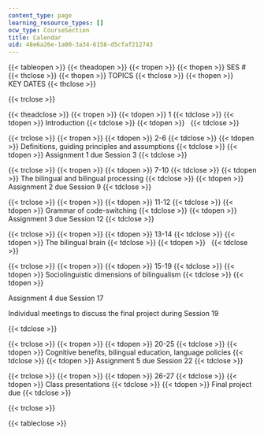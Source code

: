 ```yaml
---
content_type: page
learning_resource_types: []
ocw_type: CourseSection
title: Calendar
uid: 48e6a26e-1a00-3a34-6158-d5cfaf212743
---
```


{{< tableopen >}}
{{< theadopen >}}
{{< tropen >}}
{{< thopen >}}
SES #
{{< thclose >}}
{{< thopen >}}
TOPICS
{{< thclose >}}
{{< thopen >}}
KEY DATES
{{< thclose >}}

{{< trclose >}}

{{< theadclose >}}
{{< tropen >}}
{{< tdopen >}}
1
{{< tdclose >}}
{{< tdopen >}}
Introduction
{{< tdclose >}}
{{< tdopen >}}
 
{{< tdclose >}}

{{< trclose >}}
{{< tropen >}}
{{< tdopen >}}
2-6
{{< tdclose >}}
{{< tdopen >}}
Definitions, guiding principles and assumptions
{{< tdclose >}}
{{< tdopen >}}
Assignment 1 due Session 3
{{< tdclose >}}

{{< trclose >}}
{{< tropen >}}
{{< tdopen >}}
7-10
{{< tdclose >}}
{{< tdopen >}}
The bilingual and bilingual processing
{{< tdclose >}}
{{< tdopen >}}
Assignment 2 due Session 9
{{< tdclose >}}

{{< trclose >}}
{{< tropen >}}
{{< tdopen >}}
11-12
{{< tdclose >}}
{{< tdopen >}}
Grammar of code-switching
{{< tdclose >}}
{{< tdopen >}}
Assignment 3 due Session 12
{{< tdclose >}}

{{< trclose >}}
{{< tropen >}}
{{< tdopen >}}
13-14
{{< tdclose >}}
{{< tdopen >}}
The bilingual brain
{{< tdclose >}}
{{< tdopen >}}
 
{{< tdclose >}}

{{< trclose >}}
{{< tropen >}}
{{< tdopen >}}
15-19
{{< tdclose >}}
{{< tdopen >}}
Sociolinguistic dimensions of bilingualism
{{< tdclose >}}
{{< tdopen >}}


Assignment 4 due Session 17

Individual meetings to discuss the final project during Session 19


{{< tdclose >}}

{{< trclose >}}
{{< tropen >}}
{{< tdopen >}}
20-25
{{< tdclose >}}
{{< tdopen >}}
Cognitive benefits, bilingual education, language policies
{{< tdclose >}}
{{< tdopen >}}
Assignment 5 due Session 22
{{< tdclose >}}

{{< trclose >}}
{{< tropen >}}
{{< tdopen >}}
26-27
{{< tdclose >}}
{{< tdopen >}}
Class presentations
{{< tdclose >}}
{{< tdopen >}}
Final project due
{{< tdclose >}}

{{< trclose >}}

{{< tableclose >}}